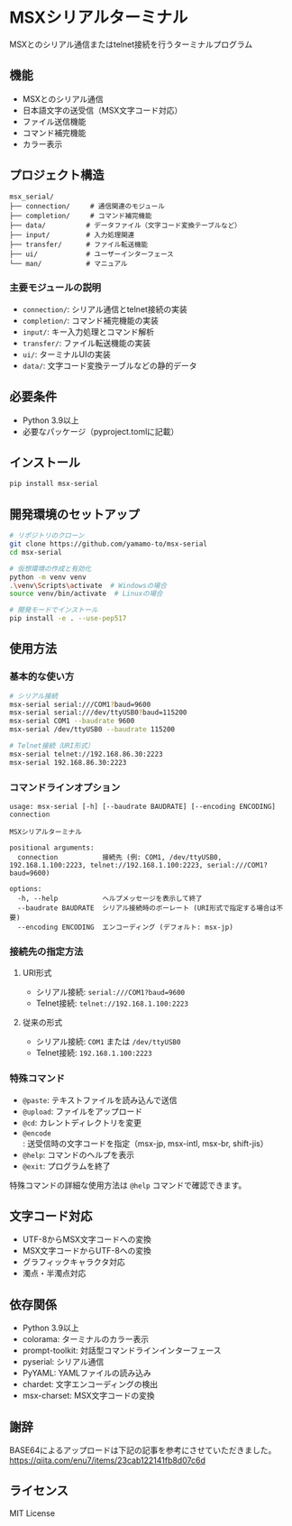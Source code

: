 # MSXシリアルターミナル

MSXとのシリアル通信またはtelnet接続を行うターミナルプログラム

## 機能

- MSXとのシリアル通信
- 日本語文字の送受信（MSX文字コード対応）
- ファイル送信機能
- コマンド補完機能
- カラー表示

## プロジェクト構造

```
msx_serial/
├── connection/     # 通信関連のモジュール
├── completion/     # コマンド補完機能
├── data/          # データファイル（文字コード変換テーブルなど）
├── input/         # 入力処理関連
├── transfer/      # ファイル転送機能
├── ui/            # ユーザーインターフェース
└── man/           # マニュアル
```

### 主要モジュールの説明

- `connection/`: シリアル通信とtelnet接続の実装
- `completion/`: コマンド補完機能の実装
- `input/`: キー入力処理とコマンド解析
- `transfer/`: ファイル転送機能の実装
- `ui/`: ターミナルUIの実装
- `data/`: 文字コード変換テーブルなどの静的データ

## 必要条件

- Python 3.9以上
- 必要なパッケージ（pyproject.tomlに記載）

## インストール

```bash
pip install msx-serial
```

## 開発環境のセットアップ

```bash
# リポジトリのクローン
git clone https://github.com/yamamo-to/msx-serial
cd msx-serial

# 仮想環境の作成と有効化
python -m venv venv
.\venv\Scripts\activate  # Windowsの場合
source venv/bin/activate  # Linuxの場合

# 開発モードでインストール
pip install -e . --use-pep517
```

## 使用方法

### 基本的な使い方

```bash
# シリアル接続
msx-serial serial:///COM1?baud=9600
msx-serial serial:///dev/ttyUSB0?baud=115200
msx-serial COM1 --baudrate 9600
msx-serial /dev/ttyUSB0 --baudrate 115200

# Telnet接続（URI形式）
msx-serial telnet://192.168.86.30:2223
msx-serial 192.168.86.30:2223
```

### コマンドラインオプション

```
usage: msx-serial [-h] [--baudrate BAUDRATE] [--encoding ENCODING] connection

MSXシリアルターミナル

positional arguments:
  connection           接続先 (例: COM1, /dev/ttyUSB0, 192.168.1.100:2223, telnet://192.168.1.100:2223, serial:///COM1?baud=9600)

options:
  -h, --help           ヘルプメッセージを表示して終了
  --baudrate BAUDRATE  シリアル接続時のボーレート (URI形式で指定する場合は不要)
  --encoding ENCODING  エンコーディング (デフォルト: msx-jp)
```

### 接続先の指定方法

1. URI形式
   - シリアル接続: `serial:///COM1?baud=9600`
   - Telnet接続: `telnet://192.168.1.100:2223`

2. 従来の形式
   - シリアル接続: `COM1` または `/dev/ttyUSB0`
   - Telnet接続: `192.168.1.100:2223`

### 特殊コマンド

- `@paste`: テキストファイルを読み込んで送信
- `@upload`: ファイルをアップロード
- `@cd`: カレントディレクトリを変更
- `@encode`: 送受信時の文字コードを指定（msx-jp, msx-intl, msx-br, shift-jis）
- `@help`: コマンドのヘルプを表示
- `@exit`: プログラムを終了

特殊コマンドの詳細な使用方法は `@help` コマンドで確認できます。

## 文字コード対応

- UTF-8からMSX文字コードへの変換
- MSX文字コードからUTF-8への変換
- グラフィックキャラクタ対応
- 濁点・半濁点対応

## 依存関係

- Python 3.9以上
- colorama: ターミナルのカラー表示
- prompt-toolkit: 対話型コマンドラインインターフェース
- pyserial: シリアル通信
- PyYAML: YAMLファイルの読み込み
- chardet: 文字エンコーディングの検出
- msx-charset: MSX文字コードの変換

## 謝辞

BASE64によるアップロードは下記の記事を参考にさせていただきました。
https://qiita.com/enu7/items/23cab122141fb8d07c6d

## ライセンス

MIT License
